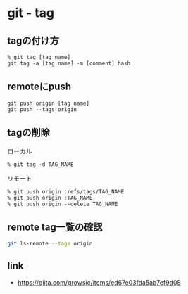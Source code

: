 # git - tag




## tagの付け方
```git
% git tag [tag name]
git tag -a [tag name] -m [comment] hash
```

## remoteにpush

```git
git push origin [tag name]
git push --tags origin
```

## tagの削除

ローカル
```git
% git tag -d TAG_NAME
```

リモート
```git
% git push origin :refs/tags/TAG_NAME
% git push origin :TAG_NAME
% git push origin --delete TAG_NAME
```

## remote tag一覧の確認
```bash
git ls-remote --tags origin
```


## link

* https://qiita.com/growsic/items/ed67e03fda5ab7ef9d08